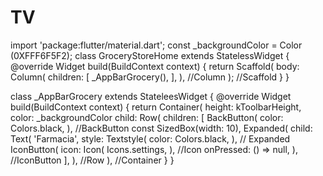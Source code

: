 # TV

import 'package:flutter/material.dart';
const _backgroundColor = Color (0XFFF6F5F2);
class GroceryStoreHome extends StatelessWidget {
  @override
  Widget build(BuildContext context) {
    return Scaffold(
      body: Column(
        children: [
          _AppBarGrocery(),
        ],
      ), //Column
    ); //Scaffold
  }
}

class _AppBarGrocery extends StateleesWidget {
  @override
  Widget build(BuildContext context) {
    return Container(
            height: kToolbarHeight,
            color: _backgroundColor
            child: Row(
              children: [
                BackButton(
                  color: Colors.black,
                ), //BackButton
                const SizedBox(width: 10),
                Expanded(
                  child: Text(
                    'Farmacia',
                    style: Textstyle(
                      color: Colors.black,
                ), // Expanded
                IconButton(
                  icon: Icon(
                    Icons.settings,
                  ), //Icon
                  onPressed: () => null,
                ), //IconButton
              ],
            ), //Row
          ), //Container
  }
}


  
  
